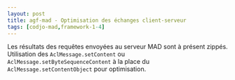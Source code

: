 ```yaml
---
layout: post
title: agf-mad - Optimisation des échanges client-serveur
tags: [codjo-mad,framework-1-4]
---
```

Les résultats des requêtes envoyées au serveur MAD sont à présent zippés.
Utilisation des ```AclMessage.setContent``` ou ```AclMessage.setByteSequenceContent``` à la place du ```AclMessage.setContentObject``` pour optimisation.